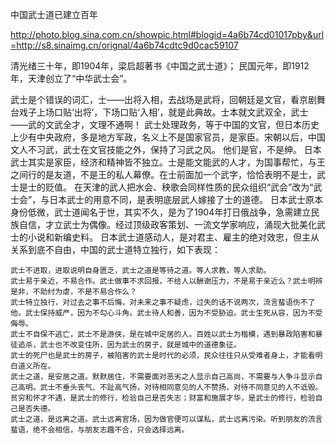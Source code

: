 中国武士道已建立百年
 
http://photo.blog.sina.com.cn/showpic.html#blogid=4a6b74cd01017pby&url=http://s8.sinaimg.cn/orignal/4a6b74cdtc9d0cac59107
 
 
 
   清光绪三十年，即1904年，梁启超著书《中国之武士道》；
   民国元年，即1912年，天津创立了“中华武士会”。
 
   武士是个错误的词汇，士——出将入相，去战场是武将，回朝廷是文官，看京剧舞台戏子上场口贴‘出将’，下场口贴‘入相’，就是此典故。士本就文武双全，武士——武的文武全才，文理不通啊！
   武士处理政务，等于中国的文官，但日本历史上少有中央政府，多是地方军政，名义上不是国家官员，是家臣。宋朝以后，中国文人不习武，武士在文官技能之外，保持了习武之风。
    他们是官，不是绅。
    日本武士其实是家臣，经济和精神皆不独立。士是能文能武的人才，为国事帮忙，与王之间行的是友道，不是王的私人幕僚。在士前面加一个武字，恰恰表明不是士，武士是士的贬值。
    在天津的武人把水会、秧歌会同样性质的民众组织“武会”改为“武士会”，与日本武士的用意不同，是表明底层武人嫁接了士的道德。
      日本武士原本身份低微，武士道闻名于世，其实不久，是为了1904年打日俄战争，急需建立民族自信，才立武士为偶像。经过顶级政客策划、一流文学家响应，涌现大批美化武士的小说和新编史料。
      日本武士道感动人，是对君主、雇主的绝对效忠，但主从关系到底不自由，中国的武士道特立独行，如下表现：
 
    武士不进取，进取说明自身匮乏，武士之道是等待之道。等人求教，等人求助。
    武士易于亲近，不易合作。武士做事不求回报，不给人以酬谢压力，不是易于亲近么？武士明辨是非，不助纣为虐，不是不易合作么？
    武士特立独行，对过去之事不后悔，对未来之事不疑虑，过失的话不说两次，流言蜚语伤不了他。武士保持威严，因为不勾心斗角。武士待人和善，因为不受胁迫。武士生死从容，因为不受侮辱。
    武士不自保不逃亡，武士不是游侠，是在城中定居的人。百姓以武士为楷模，遇到暴政陷害和暴徒追杀，武士也不改变住所，因为武士的房子，就是城中的道德象征。
    武士的死尸也是武士的房子，被陷害的武士是时代的必须，民众往往只从受难者身上，才能看明白道义所在。
    武士之道，是安居之道。默默居住，不需要面对恶劣之人显示自己高尚，不需要与人争斗显示自己高明。武士不垂头丧气、不趾高气扬，对待相同意见的人不赞扬，对待不同意见的人不诋毁。
    贫穷和怀才不遇，是武士的修行，检验自己是否失志；财富和施展才华，是武士的修行，检验自己是否失德。
    武士之道，是远离之道。武士远离官场，因为做官便可以谋私，武士远离污染。听到朋友的流言蜚语，绝不会相信，与朋友志趣不合，只会选择远离。
